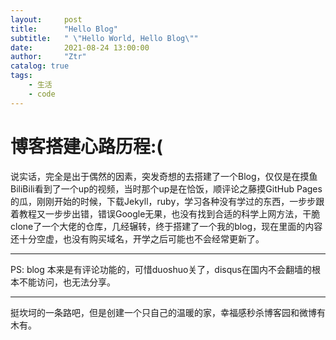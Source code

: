 ```yaml
---
layout:     post
title:      "Hello Blog"
subtitle:   " \"Hello World, Hello Blog\""
date:       2021-08-24 13:00:00
author:     "Ztr"
catalog: true
tags:
    - 生活
    - code
---
```


# 博客搭建心路历程:(

说实话，完全是出于偶然的因素，突发奇想的去搭建了一个Blog，仅仅是在摸鱼BiliBili看到了一个up的视频，当时那个up是在恰饭，顺评论之藤摸GitHub Pages的瓜，刚刚开始的时候，下载Jekyll，ruby，学习各种没有学过的东西，一步步跟着教程又一步步出错，错误Google无果，也没有找到合适的科学上网方法，干脆clone了一个大佬的仓库，几经辗转，终于搭建了一个我的blog，现在里面的内容还十分空虚，也没有购买域名，开学之后可能也不会经常更新了。

------

PS: blog 本来是有评论功能的，可惜duoshuo关了，disqus在国内不会翻墙的根本不能访问，也无法分享。

------

挺坎坷的一条路吧，但是创建一个只自己的温暖的家，幸福感秒杀博客园和微博有木有。
